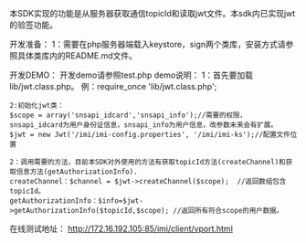 本SDK实现的功能是从服务器获取通信topicId和读取jwt文件。本sdk内已实现jwt的验签功能。

开发准备：
	1：需要在php服务器端载入keystore，sign两个类库，安装方式请参照具体类库内的README.md文件。

开发DEMO：
	开发demo请参照test.php
	demo说明：	
	1：首先要加载lib/jwt.class.php。
	例：require_once 'lib/jwt.class.php';
	
	2:初始化jwt类：
	$scope = array('snsapi_idcard','snsapi_info');//需要的权限，snsapi_idcard为用户身份证信息，snsapi_info为用户信息，改参数未来会有扩展。
	$jwt = new Jwt('/imi/imi-config.properties', '/imi/imi-ks');//配置文件位置
	
	2：调用需要的方法，目前本SDK对外使用的方法有获取topicId方法(createChannel)和获取信息方法(getAuthorizationInfo).
	createChannel：$channel = $jwt->createChannel($scope);  //返回数组包含topicId。
	getAuthorizationInfo：$info=$jwt->getAuthorizationInfo($topicId,$scope); //返回所有符合scope的用户数据。


在线测试地址：
	http://172.16.192.105:85/imi/client/vport.html
